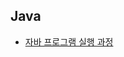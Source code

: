 ## Java
- [자바 프로그램 실행 과정](https://github.com/knotted-developers/Computer-science/blob/main/Java/%EC%9E%90%EB%B0%94%20%ED%94%84%EB%A1%9C%EA%B7%B8%EB%9E%A8%20%EC%8B%A4%ED%96%89%EA%B3%BC%EC%A0%95.md)
